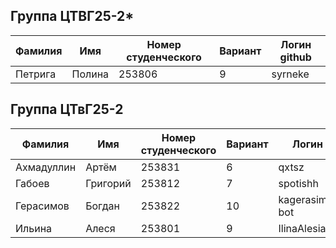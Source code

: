 ## Группа ЦТВГ25-2*
| Фамилия | Имя | Номер студенческого | Вариант | Логин github |
|---------|------|-------------|----|-------|
| Петрига | Полина | 253806 | 9 | syrneke |

## Группа ЦТвГ25-2
| Фамилия | Имя | Номер студенческого | Вариант | Логин github |
|---------|------|-------------|----|-------|
| Ахмадуллин | Артём | 253831 | 6 | qxtsz |
| Габоев | Григорий | 253812 | 7 | spotishh |
| Герасимов | Богдан | 253822 | 10 | kagerasimov1973-bot |
| Ильина | Алеся | 253801 | 9 | IlinaAlesia |